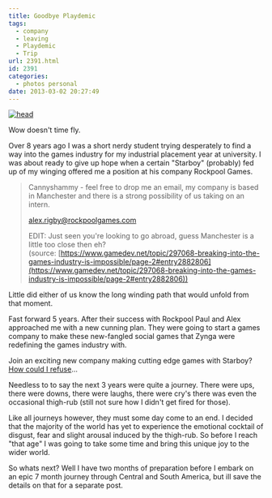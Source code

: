 ```yaml
---
title: Goodbye Playdemic
tags:
  - company
  - leaving
  - Playdemic
  - Trip
url: 2391.html
id: 2391
categories:
  - photos personal
date: 2013-03-02 20:27:49
---
```


[![head](https://mikecann.co.uk/wp-content/uploads/2013/03/head.png)](https://mikecann.co.uk/photos-personal/goodbye-playdemic/attachment/head-8/)

Wow doesn't time fly.
<!-- more -->
Over 8 years ago I was a short nerdy student trying desperately to find a way into the games industry for my industrial placement year at university. I was about ready to give up hope when a certain "Starboy" (probably) fed up of my winging offered me a position at his company Rockpool Games.
> Cannyshammy - feel free to drop me an email, my company is based in Manchester and there is a strong possibility of us taking on an intern.
> 
> alex.rigby@rockpoolgames.com
> 
> EDIT: Just seen you're looking to go abroad, guess Manchester is a little too close then eh?
(source: [https://www.gamedev.net/topic/297068-breaking-into-the-games-industry-is-impossible/page-2#entry2882806](https://www.gamedev.net/topic/297068-breaking-into-the-games-industry-is-impossible/page-2#entry2882806))

Little did either of us know the long winding path that would unfold from that moment.

Fast forward 5 years. After their success with Rockpool Paul and Alex approached me with a new cunning plan. They were going to start a games company to make these new-fangled social games that Zynga were redefining the games industry with.

Join an exciting new company making cutting edge games with Starboy? [How could I refuse](https://mikecann.co.uk/photos-personal/playdemic-my-fist-day/)...

Needless to to say the next 3 years were quite a journey. There were ups, there were downs, there were laughs, there were cry's there was even the occasional thigh-rub (still not sure how I didn't get fired for those).

Like all journeys however, they must some day come to an end. I decided that the majority of the world has yet to experience the emotional cocktail of disgust, fear and slight arousal induced by the thigh-rub. So before I reach "that age" I was going to take some time and bring this unique joy to the wider world.

So whats next? Well I have two months of preparation before I embark on an epic 7 month journey through Central and South America, but ill save the details on that for a separate post.